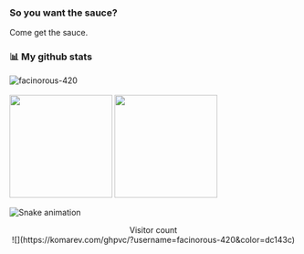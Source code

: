 ### So you want the sauce?

Come get the sauce.

### 📊 My github stats

<div>
  <div>
   <img align="center" src="https://github-readme-streak-stats.herokuapp.com/?user=facinorous-420&theme=radical" alt="facinorous-420" />
 </div>
 <br>
 <div>
   <img height="180em" src="https://github-readme-stats.vercel.app/api?username=facinorous-420&show_icons=true&theme=dracula&include_all_commits=true&count_private=true" />
   <img height="180em" src="https://github-readme-stats.vercel.app/api/top-langs/?username=facinorous-420&layout=compact&langs_count=7&theme=dracula" />
 </div>
</div>

![Snake animation](https://github.com/facinorous-420/facinorous-420/blob/output/github-contribution-grid-snake.svg)

<p align="center"> 
  Visitor count<br>
  ![](https://komarev.com/ghpvc/?username=facinorous-420&color=dc143c)
</p>
